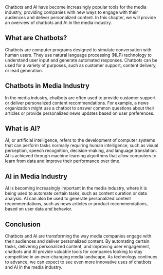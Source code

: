 
Chatbots and AI have become increasingly popular tools for the media industry, providing companies with new ways to engage with their audiences and deliver personalized content. In this chapter, we will provide an overview of chatbots and AI in the media industry.

What are Chatbots?
------------------

Chatbots are computer programs designed to simulate conversation with human users. They use natural language processing (NLP) technology to understand user input and generate automated responses. Chatbots can be used for a variety of purposes, such as customer support, content delivery, or lead generation.

Chatbots in Media Industry
--------------------------

In the media industry, chatbots are often used to provide customer support or deliver personalized content recommendations. For example, a news organization might use a chatbot to answer common questions about their articles or provide personalized news updates based on user preferences.

What is AI?
-----------

AI, or artificial intelligence, refers to the development of computer systems that can perform tasks normally requiring human intelligence, such as visual perception, speech recognition, decision-making, and language translation. AI is achieved through machine learning algorithms that allow computers to learn from data and improve their performance over time.

AI in Media Industry
--------------------

AI is becoming increasingly important in the media industry, where it is being used to automate certain tasks, such as content curation or data analysis. AI can also be used to generate personalized content recommendations, such as news articles or product recommendations, based on user data and behavior.

Conclusion
----------

Chatbots and AI are transforming the way media companies engage with their audiences and deliver personalized content. By automating certain tasks, delivering personalized content, and improving user engagement, chatbots and AI provide valuable tools for companies looking to stay competitive in an ever-changing media landscape. As technology continues to advance, we can expect to see even more innovative uses of chatbots and AI in the media industry.
